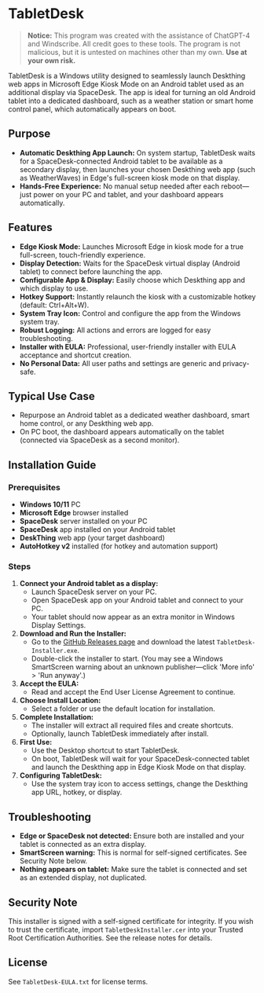 # TabletDesk

> **Notice:** This program was created with the assistance of ChatGPT-4 and Windscribe. All credit goes to these tools. The program is not malicious, but it is untested on machines other than my own. **Use at your own risk.**

TabletDesk is a Windows utility designed to seamlessly launch Deskthing web apps in Microsoft Edge Kiosk Mode on an Android tablet used as an additional display via SpaceDesk. The app is ideal for turning an old Android tablet into a dedicated dashboard, such as a weather station or smart home control panel, which automatically appears on boot.

## Purpose
- **Automatic Deskthing App Launch:** On system startup, TabletDesk waits for a SpaceDesk-connected Android tablet to be available as a secondary display, then launches your chosen Deskthing web app (such as WeatherWaves) in Edge's full-screen kiosk mode on that display.
- **Hands-Free Experience:** No manual setup needed after each reboot—just power on your PC and tablet, and your dashboard appears automatically.

## Features
- **Edge Kiosk Mode:** Launches Microsoft Edge in kiosk mode for a true full-screen, touch-friendly experience.
- **Display Detection:** Waits for the SpaceDesk virtual display (Android tablet) to connect before launching the app.
- **Configurable App & Display:** Easily choose which Deskthing app and which display to use.
- **Hotkey Support:** Instantly relaunch the kiosk with a customizable hotkey (default: Ctrl+Alt+W).
- **System Tray Icon:** Control and configure the app from the Windows system tray.
- **Robust Logging:** All actions and errors are logged for easy troubleshooting.
- **Installer with EULA:** Professional, user-friendly installer with EULA acceptance and shortcut creation.
- **No Personal Data:** All user paths and settings are generic and privacy-safe.

## Typical Use Case
- Repurpose an Android tablet as a dedicated weather dashboard, smart home control, or any Deskthing web app.
- On PC boot, the dashboard appears automatically on the tablet (connected via SpaceDesk as a second monitor).

## Installation Guide

### Prerequisites
- **Windows 10/11** PC
- **Microsoft Edge** browser installed
- **SpaceDesk** server installed on your PC
- **SpaceDesk** app installed on your Android tablet
- **DeskThing** web app (your target dashboard)
- **AutoHotkey v2** installed (for hotkey and automation support)

### Steps
1. **Connect your Android tablet as a display:**
   - Launch SpaceDesk server on your PC.
   - Open SpaceDesk app on your Android tablet and connect to your PC.
   - Your tablet should now appear as an extra monitor in Windows Display Settings.
2. **Download and Run the Installer:**
   - Go to the [GitHub Releases page](https://github.com/Clegg333/TabletDeskAuto/releases) and download the latest `TabletDesk-Installer.exe`.
   - Double-click the installer to start. (You may see a Windows SmartScreen warning about an unknown publisher—click 'More info' > 'Run anyway'.)
3. **Accept the EULA:**
   - Read and accept the End User License Agreement to continue.
4. **Choose Install Location:**
   - Select a folder or use the default location for installation.
5. **Complete Installation:**
   - The installer will extract all required files and create shortcuts.
   - Optionally, launch TabletDesk immediately after install.
6. **First Use:**
   - Use the Desktop shortcut to start TabletDesk.
   - On boot, TabletDesk will wait for your SpaceDesk-connected tablet and launch the Deskthing app in Edge Kiosk Mode on that display.
7. **Configuring TabletDesk:**
   - Use the system tray icon to access settings, change the Deskthing app URL, hotkey, or display.

## Troubleshooting
- **Edge or SpaceDesk not detected:** Ensure both are installed and your tablet is connected as an extra display.
- **SmartScreen warning:** This is normal for self-signed certificates. See Security Note below.
- **Nothing appears on tablet:** Make sure the tablet is connected and set as an extended display, not duplicated.

## Security Note
This installer is signed with a self-signed certificate for integrity. If you wish to trust the certificate, import `TabletDeskInstaller.cer` into your Trusted Root Certification Authorities. See the release notes for details.

## License
See `TabletDesk-EULA.txt` for license terms.
